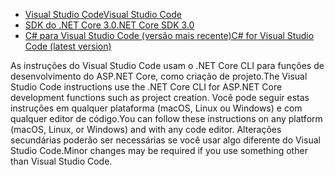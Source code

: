 * [<span data-ttu-id="5a2b2-101">Visual Studio Code</span><span class="sxs-lookup"><span data-stu-id="5a2b2-101">Visual Studio Code</span></span>](https://code.visualstudio.com/download)
* [<span data-ttu-id="5a2b2-102">SDK do .NET Core 3.0</span><span class="sxs-lookup"><span data-stu-id="5a2b2-102">.NET Core SDK 3.0</span></span>](https://dotnet.microsoft.com/download/dotnet-core/3.0)
* [<span data-ttu-id="5a2b2-103">C# para Visual Studio Code (versão mais recente)</span><span class="sxs-lookup"><span data-stu-id="5a2b2-103">C# for Visual Studio Code (latest version)</span></span>](https://marketplace.visualstudio.com/items?itemName=ms-vscode.csharp)

<span data-ttu-id="5a2b2-104">As instruções do Visual Studio Code usam o .NET Core CLI para funções de desenvolvimento do ASP.NET Core, como criação de projeto.</span><span class="sxs-lookup"><span data-stu-id="5a2b2-104">The Visual Studio Code instructions use the .NET Core CLI for ASP.NET Core development functions such as project creation.</span></span> <span data-ttu-id="5a2b2-105">Você pode seguir estas instruções em qualquer plataforma (macOS, Linux ou Windows) e com qualquer editor de código.</span><span class="sxs-lookup"><span data-stu-id="5a2b2-105">You can follow these instructions on any platform (macOS, Linux, or Windows) and with any code editor.</span></span> <span data-ttu-id="5a2b2-106">Alterações secundárias poderão ser necessárias se você usar algo diferente do Visual Studio Code.</span><span class="sxs-lookup"><span data-stu-id="5a2b2-106">Minor changes may be required if you use something other than Visual Studio Code.</span></span>
